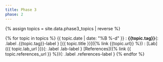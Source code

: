 ```yaml
---
title: Phase 3
phase: 2
---
```


{% assign topics = site.data.phase3_topics | reverse %}

{% for topic in topics %}
{{ topic.date | date: "%B %-d" }}
: **{{topic.tag}}**{: .label .{{topic.tag}}-label } [{{ topic.title }}]({% link {{topic.url}} %})
: [Lab]({{ topic.lab_url }}){: .label .lab-label } [References]({% link {{ topic.references_url }} %}){: .label .references-label }
{% endfor %}
